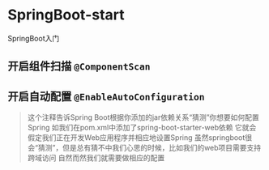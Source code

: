 # SpringBoot-start
SpringBoot入门

## 开启组件扫描 `@ComponentScan`
## 开启自动配置 `@EnableAutoConfiguration`
>  这个注释告诉Spring Boot根据你添加的jar依赖关系“猜测”你想要如何配置Spring
   如我们在pom.xml中添加了spring-boot-starter-web依赖
   它就会假定我们正在开发Web应用程序并相应地设置Spring
   虽然springboot很会“猜测”，但是总有猜不中我们心思的时候，比如我们的web项目需要支持跨域访问
   自然而然我们就需要做相应的配置